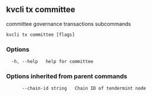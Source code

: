 <!--
title: committee
order: 0
-->
## kvcli tx committee

committee governance transactions subcommands

```
kvcli tx committee [flags]
```

### Options

```
  -h, --help   help for committee
```

### Options inherited from parent commands

```
      --chain-id string   Chain ID of tendermint node
```

